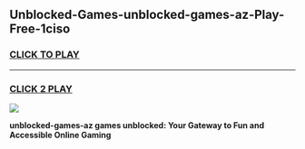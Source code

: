 
## Unblocked-Games-unblocked-games-az-Play-Free-1ciso
<h3>
<a href="https://premium76.site?title=unblocked-games-az&ref=21A">CLICK TO PLAY</a></h3>
<hr>

<h3>
<a href="https://premium76.site?title=unblocked-games-az&ref=21A">CLICK 2 PLAY</a>
  
</h3>

<a href="https://premium76.site?title=unblocked-games-az&ref=21A"><img src="https://clearcache.store/games.png"></a>


**unblocked-games-az games unblocked: Your Gateway to Fun and Accessible Online Gaming**
